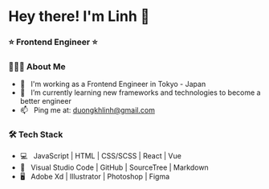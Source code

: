 # Hey there! I'm Linh 👋
### ⭐️ Frontend Engineer ⭐️

### 👨🏻‍💻 About Me

- 🤔 &nbsp; I'm working as a Frontend Engineer in Tokyo - Japan
- 🌱 &nbsp; I’m currently learning new frameworks and technologies to become a better engineer
- 📫 &nbsp; Ping me at: duongkhlinh@gmail.com

### 🛠 Tech Stack

- 💻 &nbsp; JavaScript | HTML | CSS/SCSS | React | Vue
- 🔧 &nbsp; Visual Studio Code  | GitHub | SourceTree | Markdown
- 🖥 &nbsp; Adobe Xd | Illustrator | Photoshop | Figma
